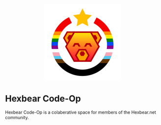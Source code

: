 <p align="center">
  <img src="assets\hexbear-code-op-sml.png" />
</p>

# Hexbear Code-Op

Hexbear Code-Op is a colaberative space for members of the Hexbear.net community.
